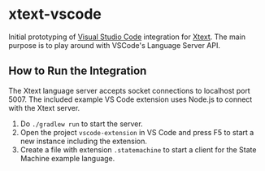 # xtext-vscode
Initial prototyping of [Visual Studio Code](http://code.visualstudio.com) integration for [Xtext](http://xtext.org).
The main purpose is to play around with VSCode's Language Server API.

## How to Run the Integration

The Xtext language server accepts socket connections to localhost port 5007. The included example VS Code extension uses Node.js to connect with the Xtext server.

 1. Do `./gradlew run` to start the server.
 2. Open the project `vscode-extension` in VS Code and press F5 to start a new instance including the extension.
 3. Create a file with extension `.statemachine` to start a client for the State Machine example language.
